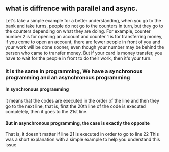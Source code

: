 ## what is diffrence with parallel and async.
Let's take a simple example for a better understanding, when you go to the bank and take turns, people do not go to the counters in turn, but they go to the counters depending on what they are doing. For example, counter number 2 is for opening an account and counter 1 is for transferring money, if you come to open an account, there are fewer people in front of you and your work will be done sooner, even though your number may be behind the person who came to transfer money. But if your card is money transfer, you have to wait for the people in front to do their work, then it's your turn.
### It is the same in programming, We have a synchronous programming and an asynchronous programming 
#### In synchronous programming
 it means that the codes are executed in the order of the line and then they go to the next line, that is, first the 20th line of the code is executed completely, then it goes to the 21st line.
#### But in asynchronous programming, the case is exactly the opposite
That is, it doesn't matter if line 21 is executed in order to go to line 22
This was a short explanation with a simple example to help you understand this issue
